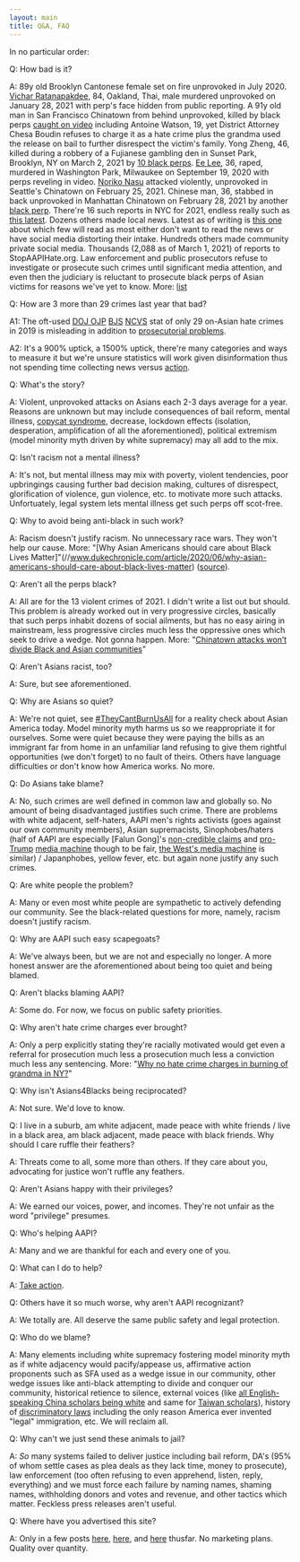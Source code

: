 ```yaml
---
layout: main
title: Q&A, FAQ
---
```


In no particular order:

Q: How bad is it?

A: 89y old Brooklyn Cantonese female set on fire unprovoked in July 2020. [Vichar Ratanapakdee](//en.wikipedia.org/wiki/Murder_of_Vicha_Ratanapakdee), 84, Oakland, Thai, male murdered unprovoked on January 28, 2021 with perp's face hidden from public reporting. A 91y old man in San Francisco Chinatown from behind unprovoked, killed by black perps [caught on video](//twitter.com/DionLimTV/status/1356098895604895745) including Antoine Watson, 19, yet District Attorney Chesa Boudin refuses to charge it as a hate crime plus the grandma used the release on bail to further disrespect the victim's family. Yong Zheng, 46, killed during a robbery of a Fujianese gambling den in Sunset Park, Brooklyn, NY on March 2, 2021 by [10 black perps](//www.nydailynews.com/new-york/nyc-crime/ny-stabbing-screwdriver-brooklyn-gambling-den-accomplices-20210302-fdxs5lfl5jcxxnspz5bkiupitq-story.html). [Ee Lee](//en.wikipedia.org/wiki/Murder_of_Ee_Lee), 36, raped, murdered in Washington Park, Milwaukee on September 19, 2020 with perps reveling in video. [Noriko Nasu](//www.kiro7.com/news/local/northshore-educator-seriously-injured-possible-hate-crime-attack/264KWNL3VBE5RB2KVMH6FE3H5U) attacked violently, unprovoked in Seattle's Chinatown on February 25, 2021. Chinese man, 36, stabbed in back unprovoked in Manhattan Chinatown on February 28, 2021 by another [black perp](//nextshark.com/chinatown-asian-man-stabbing-new-york/). There're 16 such reports in NYC for 2021, endless really such as [this latest](//twitter.com/CeFaanKim/status/1367168575098802182). Dozens others made local news. Latest as of writing is [this one](//abc7news.com/video-shows-attack-on-older-asian-man-in-sf-laundromat/10386627) about which few will read as most either don't want to read the news or have social media distorting their intake. Hundreds others made community private social media. Thousands (2,088 as of March 1, 2021) of reports to StopAAPIHate.org. Law enforcement and public prosecutors refuse to investigate or prosecute such crimes until significant media attention, and even then the judiciary is reluctant to prosecute black perps of Asian victims for reasons we've yet to know.
More: [list](//en.wikipedia.org/wiki/List_of_incidents_of_xenophobia_and_racism_related_to_the_COVID-19_pandemic#United_States)


Q: How are 3 more than 29 crimes last year that bad?

A1: The oft-used [DOJ OJP](//ojp.gov) [BJS](//bjs.gov) [NCVS](//bjs.gov/index.cfm?ty=tp&tid=91) stat of only 29 on-Asian hate crimes in 2019 is misleading in addition to [prosecutorial problems](#prosection).

A2: It's a 900% uptick, a 1500% uptick, there're many categories and ways to measure it but we're unsure statistics will work given disinformation thus not spending time collecting news versus [action](/).


Q: What's the story?

A: Violent, unprovoked attacks on Asians each 2-3 days average for a year. Reasons are unknown but may include consequences of bail reform, mental illness, [copycat syndrome](//www.quora.com/What-is-a-copycat-syndrome), decrease, lockdown effects (isolation, desperation, amplification of all the aforementioned), political extremism (model minority myth driven by white supremacy) may all add to the mix.


Q: Isn't racism not a mental illness?

A: It's not, but mental illness may mix with poverty, violent tendencies, poor upbringings causing further bad decision making, cultures of disrespect, glorification of violence, gun violence, etc. to motivate more such attacks. Unfortuately, legal system lets mental illness get such perps off scot-free.


Q: Why to avoid being anti-black in such work?

A: Racism doesn't justify racism. No unnecessary race wars. They won't help our cause.
More: "[Why Asian Americans should care about Black Lives Matter]"(//www.dukechronicle.com/article/2020/06/why-asian-americans-should-care-about-black-lives-matter) ([source](//facebook.com/groups/asiansnow/permalink/4123151214384498)). 


Q: Aren't all the perps black?

A: All are for the 13 violent crimes of 2021. I didn't write a list out but should. This problem is already worked out in very progressive circles, basically that such perps inhabit dozens of social ailments, but has no easy airing in mainstream, less progressive circles much less the oppressive ones which seek to drive a wedge. Not gonna happen.
More: "[Chinatown attacks won’t divide Black and Asian communities](//www.mercurynews.com/2021/03/03/opinion-chinatown-attacks-wont-divide-black-and-asian-communities/amp/)"


Q: Aren't Asians racist, too?

A: Sure, but see aforementioned.


Q: Why are Asians so quiet?

A: We're not quiet, see [#TheyCantBurnUsAll](//twitter.com/theycantburnusall) for a reality check about Asian America today. Model minority myth harms us so we reappropriate it for ourselves. Some were quiet because they were paying the bills as an immigrant far from home in an unfamiliar land refusing to give them rightful opportunities (we don't forget) to no fault of theirs. Others have language difficulties or don't know how America works. No more.


Q: Do Asians take blame?

A: No, such crimes are well defined in common law and globally so. No amount of being disadvantaged justifies such crime. There are problems with white adjacent, self-haters, AAPI men's rights activists (goes against our own community members), Asian supremacists, Sinophobes/haters (half of AAPI are especially [Falun Gong]'s [non-credible claims](//t.co/t0kek6t0Gv) and [pro-Trump](//t.co/t1LPIOmv22) [media machine](//t.co/I1VR8i3jQP) though to be fair, [the West's media machine](//www.youtube.com/watch?v=hjF4GFJMRpY) is similar) / Japanphobes, yellow fever, etc. but again none justify any such crimes.


Q: Are white people the problem?

A: Many or even most white people are sympathetic to actively defending our community. See the black-related questions for more, namely, racism doesn't justify racism.


Q: Why are AAPI such easy scapegoats?

A: We've always been, but we are not and especially no longer. A more honest answer are the aforementioned about being too quiet and being blamed.


Q: Aren't blacks blaming AAPI?

A: Some do. For now, we focus on public safety priorities.


Q: Why aren't hate crime charges ever brought?

A: Only a perp explicitly stating they're racially motivated would get even a referral for prosecution much less a prosecution much less a conviction much less any sentencing.
More: "[Why no hate crime charges in burning of grandma in NY?](//asamnews.com/2020/10/24/why-some-crimes-against-asian-americans-are-not-designated-hate-crimes)"


Q: Why isn't Asians4Blacks being reciprocated?

A: Not sure. We'd love to know.


Q: I live in a suburb, am white adjacent, made peace with white friends / live in a black area, am black adjacent, made peace with black friends. Why should I care ruffle their feathers?

A: Threats come to all, some more than others. If they care about you, advocating for justice won't ruffle any feathers.


Q: Aren't Asians happy with their privileges?

A: We earned our voices, power, and incomes. They're not unfair as the word "privilege" presumes.


Q: Who's helping AAPI?

A: Many and we are thankful for each and every one of you.


Q: What can I do to help?

A: [Take action](/).


Q: Others have it so much worse, why aren't AAPI recognizant?

A: We totally are. All deserve the same public safety and legal protection.


Q: Who do we blame?

A: Many elements including white supremacy fostering model minority myth as if white adjacency would pacify/appease us, affirmative action proponents such as SFA used as a wedge issue in our community, other wedge issues like anti-black attempting to divide and conquer our community, historical retience to silence, external voices (like [all English-speaking China scholars being white](//twitter.com/carlzha/status/1188276177447710721) and same for [Taiwan scholars](//twitter.com/StoriesByEli/status/1316380994291859456)), history of [discriminatory laws](//en.wikipedia.org/wiki/Chinese_Exclusion_Act) including the only reason America ever invented "legal" immigration, etc. We will reclaim all.


Q: Why can't we just send these animals to jail?

A: _So_ many systems failed to deliver justice including bail reform, DA's (95% of whom settle cases as plea deals as they lack time, money to prosecute), law enforcement (too often refusing to even apprehend, listen, reply, everything) and we must force each failure by naming names, shaming names, withholding donors and votes and revenue, and other tactics which matter. Feckless press releases aren't useful.


Q: Where have you advertised this site?

A: Only in a few posts [here](//www.facebook.com/groups/asiansnow/permalink/3175347062498256/), [here](//www.facebook.com/CeFaanKimTV/posts/1618634198331654), and [here](//www.facebook.com/DionLimTV/posts/3730814446994126) thusfar. No marketing plans. Quality over quantity.
